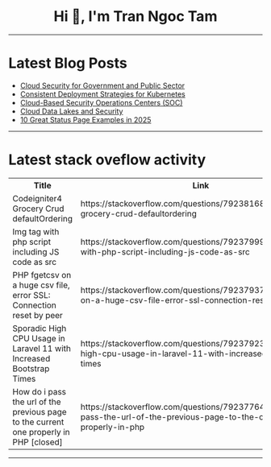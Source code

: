 <h1 align="center">Hi 👋, I'm Tran Ngoc Tam</h1>

---

# Latest Blog Posts 
<!-- BLOG-POST-LIST:START -->
- [Cloud Security for Government and Public Sector](https://dev.to/iskender83/cloud-security-for-government-and-public-sector-28a4)
- [Consistent Deployment Strategies for Kubernetes](https://dev.to/klip_klop/consistent-deployment-strategies-for-kubernetes-3i9n)
- [Cloud-Based Security Operations Centers &lpar;SOC&rpar;](https://dev.to/iskender83/cloud-based-security-operations-centers-soc-4i18)
- [Cloud Data Lakes and Security](https://dev.to/iskender83/cloud-data-lakes-and-security-d1i)
- [10 Great Status Page Examples in 2025](https://dev.to/maxshash/10-great-status-page-examples-in-2025-26ng)
<!-- BLOG-POST-LIST:END -->

---

# Latest stack oveflow activity
<table>
  <tr><th>Title</th><th>Link</th></tr>
  <!-- STACKOVERFLOW:START --><tr><td>Codeigniter4 Grocery Crud defaultOrdering</td><td>https://stackoverflow.com/questions/79238168/codeigniter4-grocery-crud-defaultordering</td></tr><tr><td>Img tag with php script including JS code as src</td><td>https://stackoverflow.com/questions/79237999/img-tag-with-php-script-including-js-code-as-src</td></tr><tr><td>PHP fgetcsv on a huge csv file, error SSL: Connection reset by peer</td><td>https://stackoverflow.com/questions/79237937/php-fgetcsv-on-a-huge-csv-file-error-ssl-connection-reset-by-peer</td></tr><tr><td>Sporadic High CPU Usage in Laravel 11 with Increased Bootstrap Times</td><td>https://stackoverflow.com/questions/79237923/sporadic-high-cpu-usage-in-laravel-11-with-increased-bootstrap-times</td></tr><tr><td>How do i pass the url of the previous page to the current one properly in PHP [closed]</td><td>https://stackoverflow.com/questions/79237764/how-do-i-pass-the-url-of-the-previous-page-to-the-current-one-properly-in-php</td></tr><!-- STACKOVERFLOW:END -->
</table>

---


